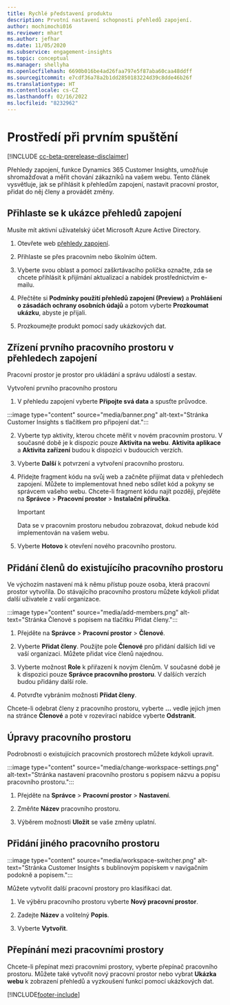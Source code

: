 ```yaml
---
title: Rychlé představení produktu
description: Prvotní nastavení schopnosti přehledů zapojení.
author: mochimochi016
ms.reviewer: mhart
ms.author: jefhar
ms.date: 11/05/2020
ms.subservice: engagement-insights
ms.topic: conceptual
ms.manager: shellyha
ms.openlocfilehash: 6690b016be4ad26faa797e5f87aba60caa48ddff
ms.sourcegitcommit: e7cdf36a78a2b1dd2850183224d39c8dde46b26f
ms.translationtype: HT
ms.contentlocale: cs-CZ
ms.lasthandoff: 02/16/2022
ms.locfileid: "8232962"
---
```

# <a name="first-run-experience"></a>Prostředí při prvním spuštění

[!INCLUDE [cc-beta-prerelease-disclaimer](includes/cc-beta-prerelease-disclaimer.md)]

Přehledy zapojení, funkce Dynamics 365 Customer Insights, umožňuje shromažďovat a měřit chování zákazníků na vašem webu. Tento článek vysvětluje, jak se přihlásit k přehledům zapojení, nastavit pracovní prostor, přidat do něj členy a provádět změny.

## <a name="sign-up-for-a-demo-of-engagement-insights"></a>Přihlaste se k ukázce přehledů zapojení

Musíte mít aktivní uživatelský účet Microsoft Azure Active Directory. 

1. Otevřete web [přehledy zapojení](https://home.ci.ai.dynamics.com/app/engagement-insights). 

1. Přihlaste se přes pracovním nebo školním účtem.

1. Vyberte svou oblast a pomocí zaškrtávacího políčka označte, zda se chcete přihlásit k přijímání aktualizací a nabídek prostřednictvím e-mailu.

1. Přečtěte si **Podmínky použití přehledů zapojení (Preview)** a **Prohlášení o zásadách ochrany osobních údajů** a potom vyberte **Prozkoumat ukázku**, abyste je přijali.

1. Prozkoumejte produkt pomocí sady ukázkových dat. 

## <a name="set-up-your-first-workspace-in-engagement-insights"></a>Zřízení prvního pracovního prostoru v přehledech zapojení

Pracovní prostor je prostor pro ukládání a správu událostí a sestav.

Vytvoření prvního pracovního prostoru

1. V přehledu zapojení vyberte **Připojte svá data** a spusťte průvodce. 

:::image type="content" source="media/banner.png" alt-text="Stránka Customer Insights s tlačítkem pro připojení dat.":::

2. Vyberte typ aktivity, kterou chcete měřit v novém pracovním prostoru. V současné době je k dispozic pouze **Aktivita na webu**. **Aktivita aplikace** a **Aktivita zařízení** budou k dispozici v budoucích verzích.

1. Vyberte **Další** k potvrzení a vytvoření pracovního prostoru.

1. Přidejte fragment kódu na svůj web a začněte přijímat data v přehledech zapojení. Můžete to implementovat hned nebo sdílet kód a pokyny se správcem vašeho webu. Chcete-li fragment kódu najít později, přejděte na **Správce** > **Pracovní prostor** > **Instalační příručka**.

   > [!IMPORTANT]
   > Data se v pracovním prostoru nebudou zobrazovat, dokud nebude kód implementován na vašem webu.

1. Vyberte **Hotovo** k otevření nového pracovního prostoru. 

## <a name="add-members-to-an-existing-workspace"></a>Přidání členů do existujícího pracovního prostoru

Ve výchozím nastavení má k němu přístup pouze osoba, která pracovní prostor vytvořila. Do stávajícího pracovního prostoru můžete kdykoli přidat další uživatele z vaší organizace.

:::image type="content" source="media/add-members.png" alt-text="Stránka Členové s popisem na tlačítku Přidat členy.":::

1. Přejděte na **Správce** > **Pracovní prostor** > **Členové**.

2. Vyberte **Přidat členy**. Použijte pole **Členové** pro přidání dalších lidí ve vaší organizaci. Můžete přidat více členů najednou.

3. Vyberte možnost **Role** k přiřazení k novým členům. V současné době je k dispozici pouze **Správce pracovního prostoru**. V dalších verzích budou přidány další role.

4. Potvrďte vybráním možnosti **Přidat členy**.

Chcete-li odebrat členy z pracovního prostoru, vyberte **...** vedle jejich jmen na stránce **Členové** a poté v rozevírací nabídce vyberte **Odstranit**.

## <a name="edit-a-workspace"></a>Úpravy pracovního prostoru

Podrobnosti o existujících pracovních prostorech můžete kdykoli upravit.

:::image type="content" source="media/change-workspace-settings.png" alt-text="Stránka nastavení pracovního prostoru s popisem názvu a popisu pracovního prostoru.":::

1. Přejděte na **Správce** > **Pracovní prostor** > **Nastavení**.

1. Změňte **Název** pracovního prostoru.

1. Výběrem možnosti **Uložit** se vaše změny uplatní.

## <a name="add-another-new-workspace"></a>Přidání jiného pracovního prostoru

:::image type="content" source="media/workspace-switcher.png" alt-text="Stránka Customer Insights s bublinovým popiskem v navigačním podokně a popisem.":::

Můžete vytvořit další pracovní prostory pro klasifikaci dat.

1. Ve výběru pracovního prostoru vyberte **Nový pracovní prostor**.

1. Zadejte **Název** a volitelný **Popis**.

1. Vyberte **Vytvořit**.

## <a name="switch-between-workspaces"></a>Přepínání mezi pracovními prostory

Chcete-li přepínat mezi pracovními prostory, vyberte přepínač pracovního prostoru. Můžete také vytvořit nový pracovní prostor nebo vybrat **Ukázka webu** k zobrazení přehledů a vyzkoušení funkcí pomocí ukázkových dat. 



[!INCLUDE[footer-include](../includes/footer-banner.md)]